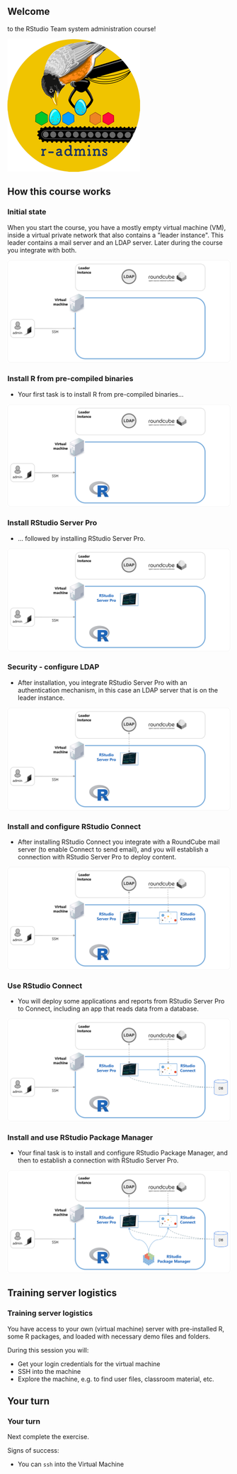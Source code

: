 
## Welcome

to the RStudio Team system administration course!

![image](assets/r-admins-button-small.png)





## How this course works





### Initial state


When you start the course, you have a mostly empty virtual machine (VM), inside a virtual private network that also contains a "leader instance". This leader contains a mail server and an LDAP server.  Later during the course you integrate with both.

![image](assets/1-initial-state.png)




### Install R from pre-compiled binaries

* Your first task is to install R from pre-compiled binaries...

![image](assets/2-install-r.png)



### Install RStudio Server Pro 

* ... followed by installing RStudio Server Pro.

![image](assets/3-rsp.png)




### Security - configure LDAP 

* After installation, you integrate RStudio Server Pro with an authentication mechanism, in this case an LDAP server that is on the leader instance.

![image](assets/4-security.png)



### Install and configure RStudio Connect 

* After installing RStudio Connect you integrate with a RoundCube mail server (to enable Connect to send email), and you will establish a connection with RStudio Server Pro to deploy content.

![image](assets/5-connect.png)



### Use RStudio Connect

* You will deploy some applications and reports from RStudio Server Pro to Connect, including an app that reads data from a database.

![image](assets/6-use-connect.png)



### Install and use RStudio Package Manager

* Your final task is to install and configure RStudio Package Manager, and then to establish a connection with RStudio Server Pro.

![image](assets/7-rspm.png)




## Training server logistics




### Training server logistics

You have access to your own (virtual machine) server with pre-installed R, some R packages, and loaded with necessary demo files and folders. 

During this session you will:

* Get your login credentials for the virtual machine
* SSH into the machine
* Explore the machine, e.g. to find user files, classroom material, etc.




## Your turn




### Your turn

Next complete the exercise.

Signs of success:

* You can `ssh` into the Virtual Machine

